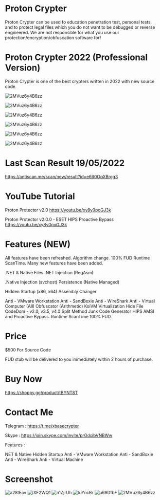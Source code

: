 # Proton Crypter

Proton Crypter can be used fo education penetration test, personal tests, and to protect legal files which you do not want to be debugged or reverse engineered. We are not responsible for what you use our protection/encryption/obfuscation software for!

# Proton Crypter 2022 (Professional Version)

Proton Crypter is one of the best crypters written in 2022 with new source code. 

![2MVuz6y4B6zz](https://imgur.com/Le6iIvj.jpg)

![2MVuz6y4B6zz](https://imgur.com/wPiwNYD.jpg)

![2MVuz6y4B6zz](https://imgur.com/omSLMKt.jpg)

![2MVuz6y4B6zz](https://imgur.com/t3jGaCN.jpg)

![2MVuz6y4B6zz](https://imgur.com/EeSA4TD.jpg)

![2MVuz6y4B6zz](https://imgur.com/N0j3bIh.jpg)

# Last Scan Result 19/05/2022

https://antiscan.me/scan/new/result?id=e660OqXBrgg3

# YouTube Tutorial 

Proton Protector v2.0 https://youtu.be/xy8y0poGJ3k

Proton Protector v2.0.0 - ESET HIPS Proactive Bypass https://youtu.be/xy8y0poGJ3k

# Features (NEW)

All features have been refreshed. Algorithm change. 100% FUD Runtime ScanTime.  Many new features have been added.

.NET & Native Files .NET Injection (RegAsm)

.Native Injection (svchost) Persistence (Native Managed)

Hidden Startup (x86, x64) Assembly Changer

Anti - VMware Workstation Anti - SandBoxie Anti - WireShark Anti - Virtual Computer (All) Obfuscator (Arithmetic) KoiVM Virtualization Hide File CodeDom - v2.0, v3.5, v4.0 Split Method Junk Code Generator HIPS AMSI and Proactive Bypass. Runtime ScanTime 100% FUD.

# Price 

$500 For Source Code

FUD stub will be delivered to you immediately within 2 hours of purchase.

# Buy Now

https://shoppy.gg/product/tBYNT8T

# Contact Me

Telegram : https://t.me/xbasecrypter

Skype : https://join.skype.com/invite/prGdcibVNBWw

Features : 

NET & Native
Hidden Startup
Anti - VMware Workstation
Anti - SandBoxie
Anti - WireShark
Anti - Virtual Machine

# Screenshot

![a28tEav](https://user-images.githubusercontent.com/67174288/152075108-aa7d3df0-3405-45a8-8071-b17916ccc6b1.jpg)
![iXF2WQ1](https://user-images.githubusercontent.com/67174288/152075111-bf5fba39-b462-40bf-a903-f3ad91e336b3.png)
![n1ZjrUh](https://user-images.githubusercontent.com/67174288/152075114-66d353f1-d906-47ad-a19c-cf902e33e681.png)
![tuYncBr](https://user-images.githubusercontent.com/67174288/152075117-9f1179c4-5367-40cb-8e48-5dc777b0fa32.png)
![u69DfbF](https://user-images.githubusercontent.com/67174288/152075119-170a4f27-cb79-4614-8b41-7515918319c4.png)
![2MVuz6y4B6zz](https://user-images.githubusercontent.com/67174288/152093521-1707af92-f022-4a7c-9c40-c1579f4d072e.png)

